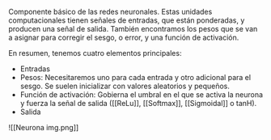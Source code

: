 Componente básico de las redes neuronales. Estas unidades computacionales tienen señales de entradas, que están ponderadas, y producen una señal de salida.
También encontramos los pesos que se van a asignar para corregir el sesgo, o error, y una función de activación.

En resumen, tenemos cuatro elementos principales:
- Entradas
- Pesos: Necesitaremos uno para cada entrada y otro adicional para el sesgo. Se suelen inicializar con valores aleatorios y pequeños.
- Función de activación: Gobierna el umbral en el que se activa la neurona y fuerza la señal de salida ([[ReLu]], [[Softmax]], [[Sigmoidal]] o tanH).
- Salida

![[Neurona img.png]]

